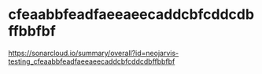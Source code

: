 # cfeaabbfeadfaeeaeecaddcbfcddcdbffbbfbf
https://sonarcloud.io/summary/overall?id=neojarvis-testing_cfeaabbfeadfaeeaeecaddcbfcddcdbffbbfbf
